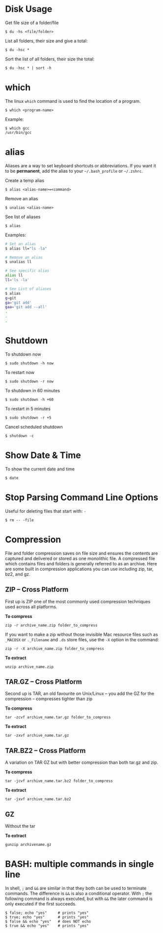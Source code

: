 # Disk Usage
Get file size of a folder/file
```
$ du -hs <file/folder>
```
List all folders, their size and give a total: 
```
$ du -hsc *
```
Sort the list of all folders, their size the total: 
```
$ du -hsc * | sort -h
```

# which
The linux `which` command is used to find the location of a program.
```
$ which <program-name>
```
Example:
```
$ which gcc
/usr/bin/gcc
```

# alias
Aliases are a way to set keyboard shortcuts or abbreviations.  If you want it to be **permanent**, add the alias to your `~/.bash_profile` or `~/.zshrc`.

Create a temp alias
```
$ alias <alias-name>=<command>
```
Remove an alias
```
$ unalias <alias-name>
```
See list of aliases
```
$ alias
```

Examples:
```bash
# Set an alias
$ alias ll="ls -la"

# Remove an alias
$ unalias ll

# See specific alias
alias ll
ll='ls -la'

# See List of aliases
$ alias
g=git
ga='git add'
gaa='git add --all'
.
.
.
```

# Shutdown 
To shutdown now
```
$ sudo shutdown -h now
```
To restart now
```
$ sudo shutdown -r now
```
To shutdown in 60 minutes
```
$ sudo shutdown -h +60
```
To restart in 5 minutes
```
$ sudo shutdown -r +5
```
Cancel scheduled shutdown
```
$ shutdown -c
```

# Show Date & Time
To show the current date and time
```
$ date
```

# Stop Parsing Command Line Options
Useful for deleting files that start with: `-`
```
$ rm -- -file
```

# Compression
File and folder compression saves on file size and ensures the contents are captured and delivered or stored as one monolithic file. A compressed file which contains files and folders is generally referred to as an archive. Here are some built in compression applications you can use including zip, tar, bz2, and gz.

## ZIP – Cross Platform
First up is ZIP one of the most commonly used compression techniques used across all platforms.

**To compress**
```
zip -r archive_name.zip folder_to_compress
```
If you want to make a zip without those invisible Mac resource files such as `_MACOSX` or `._Filename` and `.ds` store files, use the `-X` option in the command:
```
zip -r -X archive_name.zip folder_to_compress
```
**To extract**
```
unzip archive_name.zip
```
## TAR.GZ – Cross Platform
Second up is TAR, an old favourite on Unix/Linux – you add the GZ for the compression – compresses tighter than zip

**To compress**
```
tar -zcvf archive_name.tar.gz folder_to_compress
```
**To extract**
```
tar -zxvf archive_name.tar.gz
```
## TAR.BZ2 – Cross Platform
A variation on TAR GZ but with better compression than both tar.gz and zip.

**To compress**
```
tar -jcvf archive_name.tar.bz2 folder_to_compress
```
**To extract**
```
tar -jxvf archive_name.tar.bz2
```
## GZ
Without the tar

**To extract**
```
gunzip archivename.gz
```

# BASH: multiple commands in single line
In shell, `;` and `&&` are similar in that they both can be used to terminate commands. The difference is `&&` is also a conditional operator. With `;` the following command is always executed, but with `&&` the later command is only executed if the first succeeds.
```
$ false; echo "yes"     # prints "yes"
$ true; echo "yes"      # prints "yes"
$ false && echo "yes"   # does NOT echo
$ true && echo "yes"    # prints "yes" 
```